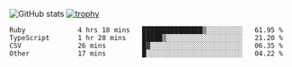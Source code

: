 ![GitHub stats](https://github-readme-stats.vercel.app/api?username=ksk001100&show_icons=true&theme=tokyonight)
[![trophy](https://github-profile-trophy.vercel.app/?username=ksk001100&theme=onedark)](https://github.com/ryo-ma/github-profile-trophy)

<!--START_SECTION:waka-->

```text
Ruby             4 hrs 18 mins   ███████████████▒░░░░░░░░░   61.95 %
TypeScript       1 hr 28 mins    █████▒░░░░░░░░░░░░░░░░░░░   21.20 %
CSV              26 mins         █▓░░░░░░░░░░░░░░░░░░░░░░░   06.35 %
Other            17 mins         █░░░░░░░░░░░░░░░░░░░░░░░░   04.22 %
```

<!--END_SECTION:waka-->
